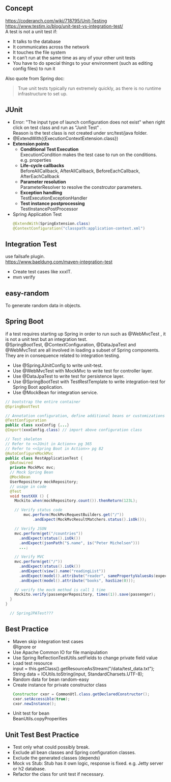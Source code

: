 ## Concept
https://coderanch.com/wiki/718795/Unit-Testing
https://www.testim.io/blog/unit-test-vs-integration-test/  
A test is not a unit test if:
- It talks to the database
- It communicates across the network
- It touches the file system
- It can’t run at the same time as any of your other unit tests
- You have to do special things to your environment (such as editing config files) to run it

Also quote from Spring doc:  
>True unit tests typically run extremely quickly, as there is no runtime infrastructure to set up.  

## JUnit
- Error: "The input type of launch configuration does not exist" when right click on test class and run as "Junit Test" .  
  Reason is the test class is not created under src/test/java folder.  
- @ExtendWith({ExecutionContextExtension.class})
- **Extension points**  
  - **Conditional Test Execution**  
    ExecutionCondition makes the test case to run on the conditions. e.g. properties  
  - **Life-cycle callbacks**  
    BeforeAllCallback, AfterAllCallback, BeforeEachCallback,
  AfterEachCallback  
  - **Parameter resolution**  
    ParameterResolver to resolve the constrcutor parameters.  
  - **Exception handling**  
    TestExecutionExceptionHandler  
  - **Test instance postprocessing**  
    TestInstancePostProcessor  
- Spring Application Test  
  ```java
  @ExtendWith(SpringExtension.class)
  @ContextConfiguration("classpath:application-context.xml")
  ```

## Integration Test
use failsafe plugin.  
https://www.baeldung.com/maven-integration-test  
- Create test cases like xxxIT.
- mvn verify

## easy-random
To generate random data in objects.  

## Spring Boot
if a test requires starting up Spring in order to run such as @WebMvcTest , it is not a unit test but an integration test.  
@SpringBootTest, @ContextConfiguration, @DataJpaTest and @WebMvcTest are all involved in loading a subset of Spring components. They are in consequence related to integration testing.  
- Use @SpringJUnitConfig to write unit-test.
- Use @WebMvcTest with MockMvc to write test for controller layer.
- Use @DataJpaTest to write test for persistence layer.
- Use @SpringBootTest with TestRestTemplate to write integration-test for Spring Boot application.
- Use @MockBean for integration service.
```java
// bootstrap the entire container
@SpringBootTest

// Annotation configuration, define additional beans or customizations for a test
@TestConfiguration
public class xxxConfig {...}
@Import(xxxConfig.class) // import above configuration class

// Test skeleton
// Refer to <<JUnit in Action>> pg 365
// Refer to <<Spring Boot in Action>> pg 82
@AutoConfigureMockMvc
public class RestApplicationTest {
  @Autowired
  private MockMvc mvc;
  // Mock Spring Bean
  @MockBean
  UserRepository mockRepository;
  // usage in code
  @Test
  void testXXX () {
    Mockito.when(mockRepository.count()).thenReturn(123L);

    // Verify status code
		mvc.perform(MockMvcRequestBuilders.get("/"))
			.andExpect(MockMvcResultMatchers.status().isOk());

    // Verify JSON
    mvc.perform(get("/countries"))
      .andExpect(status().isOk())
      .andExpect(jsonPath("$.name", is("Peter Michelsen")))
      ...;

    // Verify MVC
    mvc.perform(get("/"))
      .andExpect(status().isOk())
      .andExpect(view().name("readingList"))
      .andExpect(model().attribute("reader", samePropertyValuesAs(expectedReader)))
      .andExpect(model().attribute("books", hasSize(0)));

    // verify the mock method is call 1 time
    Mockito.verify(passengerRepository, times(1)).save(passenger);
  }
}

  // SpringJPATest???
  ```

## Best Practice
- Maven skip integration test cases  
  @Ignore or 
- Use Apache Common IO for file manipulation
- Use Spring ReflectionTestUtils.setFields to change private field value
- Load test resource  
  input = this.getClass().getResourceAsStream("/data/test_data.txt");
  String data = IOUtils.toString(input, StandardCharsets.UTF-8);
- Random data for bean
  random-easy
- Create instance for private constructor class  
  ```java
  Constructor cxor = CommonUtl.class.getDeclaredConstructor();  
  cxor.setAccessible(true);  
  cxor.newInstance();  
  ```
- Unit test for bean  
  BeanUtils.copyProperities  

## Unit Test Best Practice
- Test only what could possibly break.  
- Exclude all bean classes and Spring configuration classes.  
- Exclude the generated classes (depends)  
- Mock vs Stub: Stub has it own logic, response is fixed. e.g. Jetty server or h2 database.  
- Refactor the class for unit test if necessary.  

